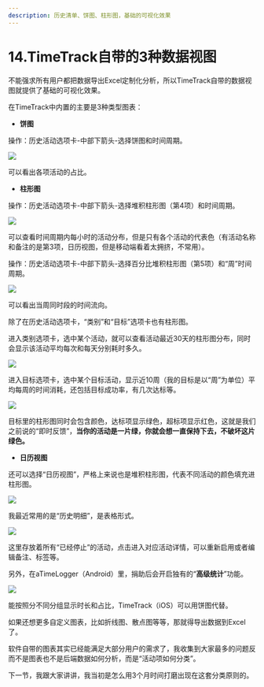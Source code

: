 ```yaml
---
description: 历史清单、饼图、柱形图，基础的可视化效果
---
```


# 14.TimeTrack自带的3种数据视图

不能强求所有用户都把数据导出Excel定制化分析，所以TimeTrack自带的数据视图就提供了基础的可视化效果。

在TimeTrack中内置的主要是3种类型图表：

* **饼图**

操作：历史活动选项卡-中部下箭头-选择饼图和时间周期。

![](../.gitbook/assets/tu-pian%20%28107%29.png)

可以看出各项活动的占比。

* **柱形图**

操作：历史活动选项卡-中部下箭头-选择堆积柱形图（第4项）和时间周期。

![](../.gitbook/assets/tu-pian%20%28133%29.png)

可以查看时间周期内每小时的活动分布，但是只有各个活动的代表色（有活动名称和备注的是第3项，日历视图，但是移动端看着太拥挤，不常用）。

操作：历史活动选项卡-中部下箭头-选择百分比堆积柱形图（第5项）和“周”时间周期。

![](../.gitbook/assets/tu-pian%20%2898%29.png)

可以看出当周同时段的时间流向。

除了在历史活动选项卡，“类别”和“目标”选项卡也有柱形图。

进入类别选项卡，选中某个活动，就可以查看活动最近30天的柱形图分布，同时会显示该活动平均每次和每天分别耗时多久。

![](../.gitbook/assets/tu-pian%20%2895%29.png)

进入目标选项卡，选中某个目标活动，显示近10周（我的目标是以“周”为单位）平均每周的时间消耗，还包括目标成功率，有几次达标等。

![](../.gitbook/assets/tu-pian%20%2839%29.png)

目标里的柱形图同时会包含颜色，达标项显示绿色，超标项显示红色，这就是我们之前说的“即时反馈”，**当你的活动是一片绿，你就会想一直保持下去，不破坏这片绿色。**

* **日历视图**

还可以选择“日历视图”，严格上来说也是堆积柱形图，代表不同活动的颜色填充进柱形图。

![](../.gitbook/assets/tu-pian%20%2889%29.png)

我最近常用的是“历史明细”，是表格形式。

![](../.gitbook/assets/tu-pian%20%28137%29.png)

这里存放着所有“已经停止”的活动，点击进入对应活动详情，可以重新启用或者编辑备注、标签等。

另外，在aTimeLogger（Android）里，捐助后会开启独有的“**高级统计**”功能。

![](../.gitbook/assets/tu-pian%20%2846%29.png)

能按照分不同分组显示时长和占比，TimeTrack（iOS）可以用饼图代替。

如果还想更多自定义图表，比如折线图、散点图等等，那就得导出数据到Excel了。

软件自带的图表其实已经能满足大部分用户的需求了，我收集到大家最多的问题反而不是图表也不是后端数据如何分析，而是“活动项如何分类”。

下一节，我跟大家讲讲，我当初是怎么用3个月时间打磨出现在这套分类原则的。

